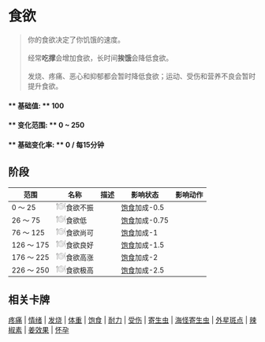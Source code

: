 # 食欲  
> 你的食欲决定了你饥饿的速度。<br><br>经常<b>吃撑</b>会增加食欲，长时间<b>挨饿</b>会降低食欲。<br><br>发烧、疼痛、恶心和抑郁都会暂时降低食欲；运动、受伤和营养不良会暂时提升食欲。  
  
#### ** 基础值: ** 100   
#### ** 变化范围: ** 0 ~ 250  
#### ** 基础变化率: ** 0 / 每15分钟  
## 阶段  
范围  |  名称  |  描述  |  影响状态  |  影响动作  
----  |  ----  |  ----  |  ----  |  ----  
0 ～ 25  |  <img decoding="async" src="Sprite/Appetite.png" href="a.md" style="max-width:20px;max-height:20px;">食欲不振  |    |  [饱食](Satiation.md)加成-0.5  |    
26 ～ 75  |  <img decoding="async" src="Sprite/Appetite.png" href="a.md" style="max-width:20px;max-height:20px;">食欲低  |    |  [饱食](Satiation.md)加成-0.75  |    
76 ～ 125  |  <img decoding="async" src="Sprite/Appetite.png" href="a.md" style="max-width:20px;max-height:20px;">食欲尚可  |    |  [饱食](Satiation.md)加成-1  |    
126 ～ 175  |  <img decoding="async" src="Sprite/Appetite.png" href="a.md" style="max-width:20px;max-height:20px;">食欲良好  |    |  [饱食](Satiation.md)加成-1.5  |    
176 ～ 225  |  <img decoding="async" src="Sprite/Appetite.png" href="a.md" style="max-width:20px;max-height:20px;">食欲高涨  |    |  [饱食](Satiation.md)加成-2  |    
226 ～ 250  |  <img decoding="async" src="Sprite/Appetite.png" href="a.md" style="max-width:20px;max-height:20px;">食欲极高  |    |  [饱食](Satiation.md)加成-2.5  |    
## 相关卡牌  
[疼痛](Pain.md)  |  [情绪](Morale.md)  |  [发烧](Fever.md)  |  [体重](Weight.md)  |  [饱食](Satiation.md)  |  [耐力](Stamina.md)  |  [受伤](Wounds.md)  |  [寄生虫](Parasites.md)  |  [海怪寄生虫](ParasitesSeahound.md)  |  [外星斑点](AlienSpots.md)  |  [辣椒素](Capsaicin.md)  |  [姜效果](GingerEffect.md)  |  [怀孕](Pregnancy.md)  
